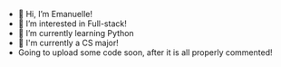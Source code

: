 - 👋 Hi, I’m Emanuelle!
- 👀 I’m interested in Full-stack!
- 🌱 I’m currently learning Python
- 💞️ I'm currently a CS major!
- Going to upload some code soon, after it is all properly commented!

<!---
Emnll/Emnll is a ✨ special ✨ repository because its `README.md` (this file) appears on your GitHub profile.
You can click the Preview link to take a look at your changes.
--->
